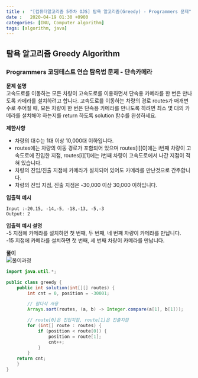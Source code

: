 ```yaml
---
title :  "[컴퓨터알고리즘 5주차 OJS] 탐욕 알고리즘(Greedy) - Programmers 문제"
date :   2020-04-19 01:30 +0900
categories: [INU, Computer algorithm]
tags: [algorithm, java]
---
```



## 탐욕 알고리즘 Greedy Algorithm  

### Programmers 코딩테스트 연습 탐욕법 문제 - 단속카메라 
    
**문제 설명**  
고속도로를 이동하는 모든 차량이 고속도로를 이용하면서 단속용 카메라를 한 번은 만나도록 카메라를 설치하려고 합니다. 고속도로를 이동하는 차량의 경로 routes가 매개변수로 주어질 때, 모든 차량이 한 번은 단속용 카메라를 만나도록 하려면 최소 몇 대의 카메라를 설치해야 하는지를 return 하도록 solution 함수를 완성하세요.  

**제한사항**
- 차량의 대수는 1대 이상 10,000대 이하입니다.
- routes에는 차량의 이동 경로가 포함되어 있으며 routes[i][0]에는 i번째 차량이 고속도로에 진입한 지점, routes[i][1]에는 i번째 차량이 고속도로에서 나간 지점이 적혀 있습니다.
- 차량의 진입/진출 지점에 카메라가 설치되어 있어도 카메라를 만난것으로 간주합니다.
- 차량의 진입 지점, 진출 지점은 -30,000 이상 30,000 이하입니다.  
  
**입출력 예시**  
```console
Input :-20,15, -14,-5, -18,-13, -5,-3  
Output: 2
```  

**입출력 예시 설명**  
-5 지점에 카메라를 설치하면 첫 번째, 두 번째, 네 번째 차량이 카메라를 만납니다.  
-15 지점에 카메라를 설치하면 첫 번째, 세 번째 차량이 카메라를 만납니다.

**풀이**  
![풀이과정](/assets/img/greedy_solution_2.jpg)  

```java
import java.util.*;

public class greedy {
    public int solution(int[][] routes) {
        int cnt = 0, position = -30001;

        // 람다식 사용
        Arrays.sort(routes, (a, b) -> Integer.compare(a[1], b[1]));

        // route[0]은 진입지점, route[1]은 진출지점
        for (int[] route : routes) {
            if (position < route[0]) {
                position = route[1];
                cnt++;
            }
        }
    return cnt;
    }
}
```  

  
   
